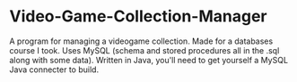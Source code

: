 # Video-Game-Collection-Manager
A program for managing a videogame collection.
Made for a databases course I took. Uses MySQL (schema and stored procedures all in the .sql along with some data). Written in Java, you'll need to get yourself a MySQL Java connecter to build.
